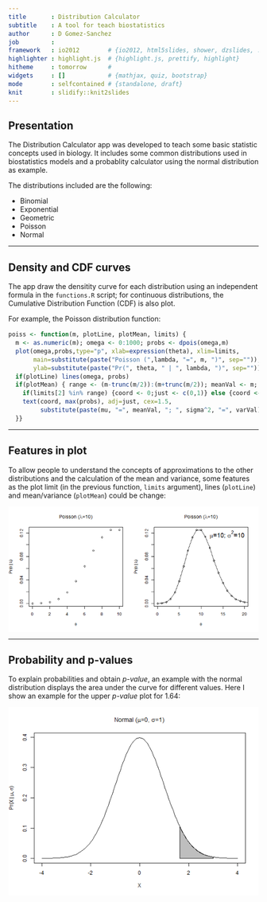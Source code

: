 ```yaml
---
title       : Distribution Calculator
subtitle    : A tool for teach biostatistics
author      : D Gomez-Sanchez
job         : 
framework   : io2012        # {io2012, html5slides, shower, dzslides, ...}
highlighter : highlight.js  # {highlight.js, prettify, highlight}
hitheme     : tomorrow      # 
widgets     : []            # {mathjax, quiz, bootstrap}
mode        : selfcontained # {standalone, draft}
knit        : slidify::knit2slides
---
```


## Presentation

The Distribution Calculator app was developed to teach some basic statistic 
concepts used in biology. It includes some common distributions used in 
biostatistics models and a probablity calculator using the normal distribution
as example.

The distributions included are the following:

* Binomial
* Exponential
* Geometric
* Poisson
* Normal

---

## Density and CDF curves

The app draw the densitity curve for each distribution using an independent
formula in the `functions.R` script; for continuous distributions, the
Cumulative Distribution Function (CDF) is also plot.

For example, the Poisson distribution function:


```r
poiss <- function(m, plotLine, plotMean, limits) {
  m <- as.numeric(m); omega <- 0:1000; probs <- dpois(omega,m)
  plot(omega,probs,type="p", xlab=expression(theta), xlim=limits,
       main=substitute(paste("Poisson (",lambda, "=", m, ")", sep="")),
       ylab=substitute(paste("Pr(", theta, " | ", lambda, ")", sep="")))
  if(plotLine) lines(omega, probs)
  if(plotMean) { range <- (m-trunc(m/2)):(m+trunc(m/2)); meanVal <- m; varVal <- m
    if(limits[2] %in% range) {coord <- 0;just <- c(0,1)} else {coord <- limits[2];just <- c(1,1)}
    text(coord, max(probs), adj=just, cex=1.5,
         substitute(paste(mu, "=", meanVal, "; ", sigma^2, "=", varVal)))
  }}
```

---

## Features in plot

To allow people to understand the concepts of approximations to the other
distributions and the calculation of the mean and variance, some features as the
plot limit (in the previous function, `limits` argument), lines (`plotLine`) and
mean/variance (`plotMean`) could be change:

<img src="assets/fig/poiss_plot.png" title="plot of chunk poiss_plot" alt="plot of chunk poiss_plot" style="display: block; margin: auto;" />

---

## Probability and p-values

To explain probabilities and obtain *p-value*, an example with the normal
distribution displays the area under the curve for different values. Here I show an example for the upper *p-value* plot for 1.64:

<img src="assets/fig/unnamed-chunk-1.png" title="plot of chunk unnamed-chunk-1" alt="plot of chunk unnamed-chunk-1" style="display: block; margin: auto;" />

